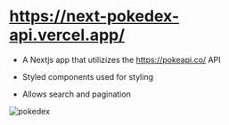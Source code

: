 # https://next-pokedex-api.vercel.app/

- A Nextjs app that utilizizes the https://pokeapi.co/ API

- Styled components used for styling

- Allows search and pagination

![pokedex](https://user-images.githubusercontent.com/40371862/136564459-c995963f-4264-4a6d-aedd-f7262e634574.gif)
